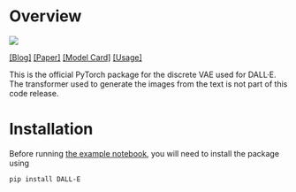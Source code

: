 # Overview

<p>
<a href="https://console.tiyaro.ai/explore?q=dalle-mini/dalle-me&pub=dalle-mini"> <img src="https://tiyaro-public-docs.s3.us-west-2.amazonaws.com/assets/try_on_tiyaro_badge.svg"></a>
</p>

[[Blog]](https://openai.com/blog/dall-e/) [[Paper]](https://arxiv.org/abs/2102.12092) [[Model Card]](model_card.md) [[Usage]](notebooks/usage.ipynb)

This is the official PyTorch package for the discrete VAE used for DALL·E. The transformer used to generate the images from the text is not part of this code release.

# Installation

Before running [the example notebook](notebooks/usage.ipynb), you will need to install the package using

	pip install DALL-E
